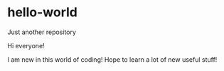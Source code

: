 # hello-world
Just another repository

Hi everyone!

I am new in this world of coding! Hope to learn a lot of new useful stuff!
